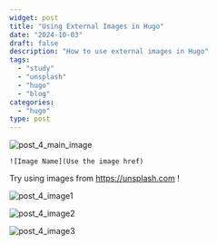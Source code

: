 ```yaml
---
widget: post
title: "Using External Images in Hugo"
date: "2024-10-03"
draft: false
description: "How to use external images in Hugo"
tags:
  - "study"
  - "unsplash"
  - "hugo"
  - "blog"
categories:
  - "hugo"
type: post
---
```


![post_4_main_image](https://images.unsplash.com/photo-1727200452521-ee63ae8682a8?w=1400&auto=format&fit=crop&q=60&ixlib=rb-4.0.3&ixid=M3wxMjA3fDB8MHxmZWF0dXJlZC1waG90b3MtZmVlZHw1Mnx8fGVufDB8fHx8fA%3D%3D)

<!--more-->

```
![Image Name](Use the image href)
```

Try using images from https://unsplash.com !


![post_4_image1](https://images.unsplash.com/photo-1727783903555-6a9ba6a7b6e0?w=1400&auto=format&fit=crop&q=60&ixlib=rb-4.0.3&ixid=M3wxMjA3fDB8MHxmZWF0dXJlZC1waG90b3MtZmVlZHw2Mnx8fGVufDB8fHx8fA%3D%3D)

![post_4_image2](https://images.unsplash.com/photo-1725714835400-db392bfa6e5e?w=600&auto=format&fit=crop&q=60&ixlib=rb-4.0.3&ixid=M3wxMjA3fDB8MHxwaG90by1yZWxhdGVkfDI3fHx8ZW58MHx8fHx8)

![post_4_image3](https://plus.unsplash.com/premium_photo-1700135091041-2c755a97689e?w=600&auto=format&fit=crop&q=60&ixlib=rb-4.0.3&ixid=M3wxMjA3fDB8MHxwaG90by1yZWxhdGVkfDQyfHx8ZW58MHx8fHx8)
